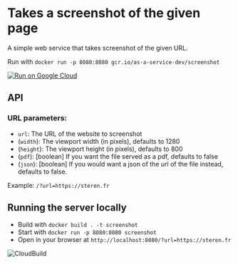 # Takes a screenshot of the given page

A simple web service that takes screenshot of the given URL.

Run with `docker run -p 8080:8080 gcr.io/as-a-service-dev/screenshot`

[![Run on Google Cloud](https://storage.googleapis.com/cloudrun/button.svg)](https://deploy.cloud.run)

## API

### URL parameters:

* `url`: The URL of the website to screenshot
* (`width`): The viewport width (in pixels), defaults to 1280
* (`height`): The viewport height (in pixels), defaults to 800
* (`pdf`): [boolean] If you want the file served as a pdf, defaults to false
* (`json`): [boolean] If you would want a json of the url of the file instead, defaults to false.

Example: `/?url=https://steren.fr`

## Running the server locally

* Build with `docker build . -t screenshot`
* Start with `docker run -p 8080:8080 screenshot`
* Open in your browser at `http://localhost:8080/?url=https://steren.fr`

![CloudBuild](https://badger-l7zawt5jsq-uw.a.run.app/build/status?project=as-a-service-dev&id=55d8abca-3a3c-428e-a608-2c4caa10df58)
